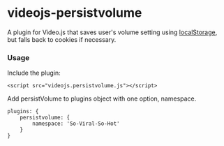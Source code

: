 # videojs-persistvolume

A plugin for Video.js that saves user's volume setting using [localStorage](https://developer.mozilla.org/en-US/docs/Web/Guide/API/DOM/Storage#localStorage), but falls back to cookies if necessary.

### Usage
Include the plugin:

```
<script src="videojs.persistvolume.js"></script>
```

Add persistVolume to plugins object with one option, namespace.

    plugins: {
	    persistvolume: {
		    namespace: 'So-Viral-So-Hot'
	    }
    }


